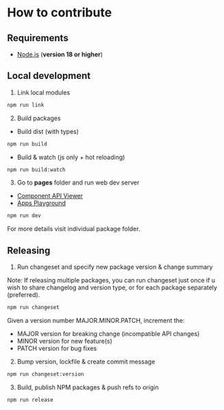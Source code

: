 # How to contribute

## Requirements

- [Node.js](https://nodejs.org/) (**version 18 or higher**)

## Local development

1. Link local modules

```sh
npm run link
```

2. Build packages

- Build dist (with types)

```sh
npm run build
```

- Build & watch (js only + hot reloading)

```sh
npm run build:watch
```

3. Go to **pages** folder and run web dev server

- <a href="./pages/api-viewer/">Component API Viewer</a></br>
- <a href="./pages/apps-web/">Apps Playground</a></br>

```sh
npm run dev
```

For more details visit individual package folder.

## Releasing

1. Run changeset and specify new package version & change summary

Note: If releasing multiple packages, you can run changeset
just once if u wish to share changelog and version type, or
for each package separately (preferred).

```sh
npm run changeset
```

Given a version number MAJOR.MINOR.PATCH, increment the:

- MAJOR version for breaking change (incompatible API changes)
- MINOR version for new feature(s)
- PATCH version for bug fixes

2. Bump version, lockfile & create commit message

```sh
npm run changeset:version
```

3. Build, publish NPM packages & push refs to origin

```sh
npm run release
```
